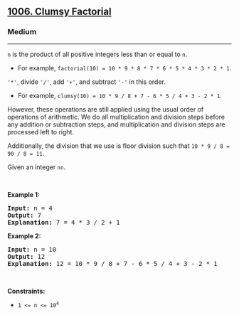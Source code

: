 <h2><a href="https://leetcode.com/problems/clumsy-factorial/">1006. Clumsy Factorial</a></h2><h3>Medium</h3><hr><div><p><code>n</code><font> is the product of all positive integers less than or equal to </font><code>n</code><font>.</font></p>

<ul>
	<li><font>For example, </font><code>factorial(10) = 10 * 9 * 8 * 7 * 6 * 5 * 4 * 3 * 2 * 1</code><font>.</font></li>
</ul>

<p><code>'*'</code><font>, divide </font><code>'/'</code><font>, add </font><code>'+'</code><font>, and subtract </font><code>'-'</code><font> in this order.</font></p>

<ul>
	<li><font papago-id="11" papago-translate="translated">For example, </font><code>clumsy(10) = 10 * 9 / 8 + 7 - 6 * 5 / 4 + 3 - 2 * 1</code><font papago-id="12" papago-translate="translated">.</font></li>
</ul>

<p papago-id="13" papago-translate="translated">However, these operations are still applied using the usual order of operations of arithmetic. We do all multiplication and division steps before any addition or subtraction steps, and multiplication and division steps are processed left to right.</p>

<p><font papago-id="14" papago-translate="translated">Additionally, the division that we use is floor division such that </font><code>10 * 9 / 8 = 90 / 8 = 11</code><font papago-id="15" papago-translate="translated">.</font></p>

<p><font papago-id="16" papago-translate="translated">Given an integer </font><code>n</code><code>n</code><font papago-id="17" papago-translate="translated">.</font></p>

<p>&nbsp;</p>
<p><strong papago-id="18" papago-translate="translated">Example 1:</strong></p>

<pre papago-id="19" papago-translate="cached"><strong papago-id="19-0">Input:</strong> n = 4
<strong papago-id="19-2">Output:</strong> 7
<strong papago-id="19-4">Explanation:</strong> 7 = 4 * 3 / 2 + 1
</pre>

<p><strong papago-id="20" papago-translate="translated">Example 2:</strong></p>

<pre papago-id="21" papago-translate="cached"><strong papago-id="21-0">Input:</strong> n = 10
<strong papago-id="21-2">Output:</strong> 12
<strong papago-id="21-4">Explanation:</strong> 12 = 10 * 9 / 8 + 7 - 6 * 5 / 4 + 3 - 2 * 1
</pre>

<p>&nbsp;</p>
<p><strong papago-id="22" papago-translate="translated">Constraints:</strong></p>

<ul>
	<li><code>1 &lt;= n &lt;= 10<sup>4</sup></code></li>
</ul>
</div>